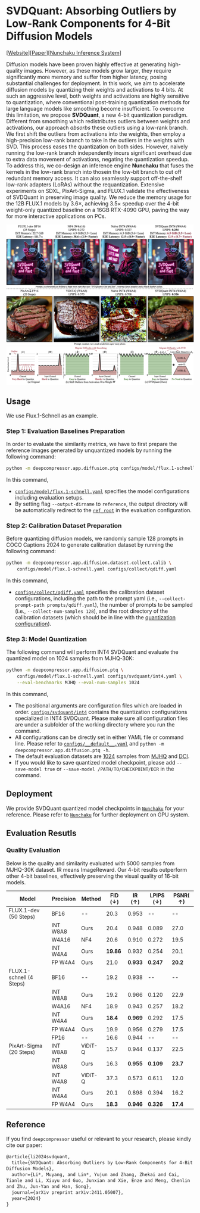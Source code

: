 # SVDQuant: Absorbing Outliers by Low-Rank Components for 4-Bit Diffusion Models

[[Website](https://hanlab.mit.edu/projects/svdquant)][[Paper](http://arxiv.org/abs/2411.05007)][[Nunchaku Inference System](https://github.com/mit-han-lab/nunchaku)]

Diffusion models have been proven highly effective at generating high-quality images. However, as these models grow larger, they require significantly more memory and suffer from higher latency, posing substantial challenges for deployment. In this work, we aim to accelerate diffusion models by quantizing their weights and activations to 4 bits. At such an aggressive level, both weights and activations are highly sensitive to quantization, where conventional post-training quantization methods for large language models like smoothing become insufficient. To overcome this limitation, we propose **SVDQuant**, a new 4-bit quantization paradigm. Different from smoothing which redistributes outliers between weights and activations, our approach *absorbs* these outliers using a low-rank branch. We first shift the outliers from activations into the weights, then employ a high-precision low-rank branch to take in the outliers in the weights with SVD. This process eases the quantization on both sides. However, naively running the low-rank branch independently incurs significant overhead due to extra data movement of activations, negating the quantization speedup. To address this, we co-design an inference engine **Nunchaku** that fuses the kernels in the low-rank branch into thosein the low-bit branch to cut off redundant memory access. It can also seamlessly support off-the-shelf low-rank adapters (LoRAs) without the requantization. Extensive experiments on SDXL, PixArt-Sigma, and FLUX.1 validate the effectiveness of SVDQuant in preserving image quality. We reduce the memory usage for the 12B FLUX.1 models by 3.6×, achieving 3.5× speedup over the 4-bit weight-only quantized baseline on a 16GB RTX-4090 GPU, paving the way for more interactive applications on PCs.

![Teaser](/assets/diffusion/svdquant/teaser.jpg)
![SVDQuant](/assets/diffusion/svdquant/svdquant.png)

## Usage

We use Flux.1-Schnell as an example.

### Step 1: Evaluation Baselines Preparation

In order to evaluate the similarity metrics, we have to first prepare the reference images generated by unquantized models by running the following command:

```bash
python -m deepcompressor.app.diffusion.ptq configs/model/flux.1-schnell.yaml --output-dirname reference
```

In this command, 
- [`configs/model/flux.1-schnell.yaml`](configs/model/flux.1-schnell.yaml) specifies the model configurations including evaluation setups.
- By setting flag `--output-dirname` to `reference`, the output directory will be automatically redirect to the [`ref_root`](configs/__default__.yaml#26) in the evaluation configuration.

### Step 2: Calibration Dataset Preparation

Before quantizing diffusion models, we randomly sample 128 prompts in COCO Captions 2024 to generate calibration dataset by running the following command:

```bash
python -m deepcompressor.app.diffusion.dataset.collect.calib \
    configs/model/flux.1-schnell.yaml configs/collect/qdiff.yaml
```

In this command,
- [`configs/collect/qdiff.yaml`](configs/collect/qdiff.yaml) specifies the calibration dataset configurations, including the path to the prompt yaml (i.e., `--collect-prompt-path prompts/qdiff.yaml`), the number of prompts to be sampled (i.e., `--collect-num-samples 128`), and the root directory of the calibration datasets (which should be in line with the [quantization configuration](configs/__default__.yaml#38)).


### Step 3: Model Quantization

The following command will perform INT4 SVDQuant and evaluate the quantized model on 1024 samples from MJHQ-30K:
```bash
python -m deepcompressor.app.diffusion.ptq \
    configs/model/flux.1-schnell.yaml configs/svdquant/int4.yaml \
    --eval-benchmarks MJHQ --eval-num-samples 1024
```

In this command,
- The positional arguments are configuration files which are loaded in order. [`configs/svdquant/int4`](configs/svdquant/int4.yaml) contains the quantization configurations specialized in INT4 SVDQuant. Please make sure all configuration files are under a subfolder of the working directory where you run the command.
- All configurations can be directly set in either YAML file or command line. Please refer to [`configs/__default__.yaml`](configs/llm.yaml) and `python -m deepcompressor.app.diffusion.ptq -h`.
- The default evaluation datasets are [1024](configs/__default__.yaml#14) samples from [MJHQ](configs/__default__.yaml#33) and [DCI](configs/__default__.yaml#34).
- If you would like to save quantized model checkpoint, please add `--save-model true` or `--save-model /PATH/TO/CHECKPOINT/DIR` in the command.


## Deployment

We provide SVDQuant quantized model checkpoints in [`Nunchaku`](https://github.com/mit-han-lab/nunchaku) for your reference. Please refer to [`Nunchaku`](https://github.com/mit-han-lab/nunchaku) for further deployment on GPU system.

## Evaluation Resutls

### Quality Evaluation

Below is the quality and similarity evaluated with 5000 samples from MJHQ-30K dataset. IR means ImageReward. Our 4-bit results outperform other 4-bit baselines, effectively preserving the visual quality of 16-bit models.

| Model                      | Precision | Method  | FID ($\downarrow$) | IR ($\uparrow$) | LPIPS ($\downarrow$) | PSNR( $\uparrow$) |
|----------------------------|-----------|---------|--------------------|-----------------|----------------------|-------------------|
| FLUX.1-dev (50 Steps)      | BF16      | --      | 20.3               | 0.953           | --                   | --                |
|                            | INT W8A8  | Ours    | 20.4               | 0.948           | 0.089                | 27.0              |
|                            | W4A16     | NF4     | 20.6               | 0.910           | 0.272                | 19.5              |
|                            | INT W4A4  | Ours    | **19.86**          | 0.932           | 0.254                | 20.1              |
|                            | FP W4A4   | Ours    | 21.0               | **0.933**       | **0.247**            | **20.2**          |
| FLUX.1-schnell (4 Steps)   | BF16      | --      | 19.2               | 0.938           | --                   | --                |
|                            | INT W8A8  | Ours    | 19.2               | 0.966           | 0.120                | 22.9              |
|                            | W4A16     | NF4     | 18.9               | 0.943           | 0.257                | 18.2              |
|                            | INT W4A4  | Ours    | **18.4**           | **0.969**       | 0.292                | 17.5              |
|                            | FP W4A4   | Ours    | 19.9               | 0.956           | 0.279                | 17.5              |
|                            | FP16      | --      | 16.6               | 0.944           | --                   | --                |
| PixArt-Sigma (20 Steps)    | INT W8A8  | ViDiT-Q | 15.7               | 0.944           | 0.137                | 22.5              |
|                            | INT W8A8  | Ours    | 16.3               | **0.955**       | **0.109**            | **23.7**          |
|                            | INT W4A8  | ViDiT-Q | 37.3               | 0.573           | 0.611                | 12.0              |
|                            | INT W4A4  | Ours    | 20.1               | 0.898           | 0.394                | 16.2              |
|                            | FP W4A4   | Ours    | **18.3**           | **0.946**       | **0.326**            | **17.4**          |


## Reference

If you find `deepcompressor` useful or relevant to your research, please kindly cite our paper:

```
@article{li2024svdquant,
  title={SVDQuant: Absorbing Outliers by Low-Rank Components for 4-Bit Diffusion Models},
  author={Li*, Muyang, and Lin*, Yujun and Zhang, Zhekai and Cai, Tianle and Li, Xiuyu and Guo, Junxian and Xie, Enze and Meng, Chenlin and Zhu, Jun-Yan and Han, Song},
  journal={arXiv preprint arXiv:2411.05007},
  year={2024}
}
```
